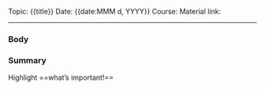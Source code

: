 

Topic: {{title}}
Date: {{date:MMM d, YYYY}}
Course:
Material link:

---

### Body


### Summary
Highlight 
==what’s important!==